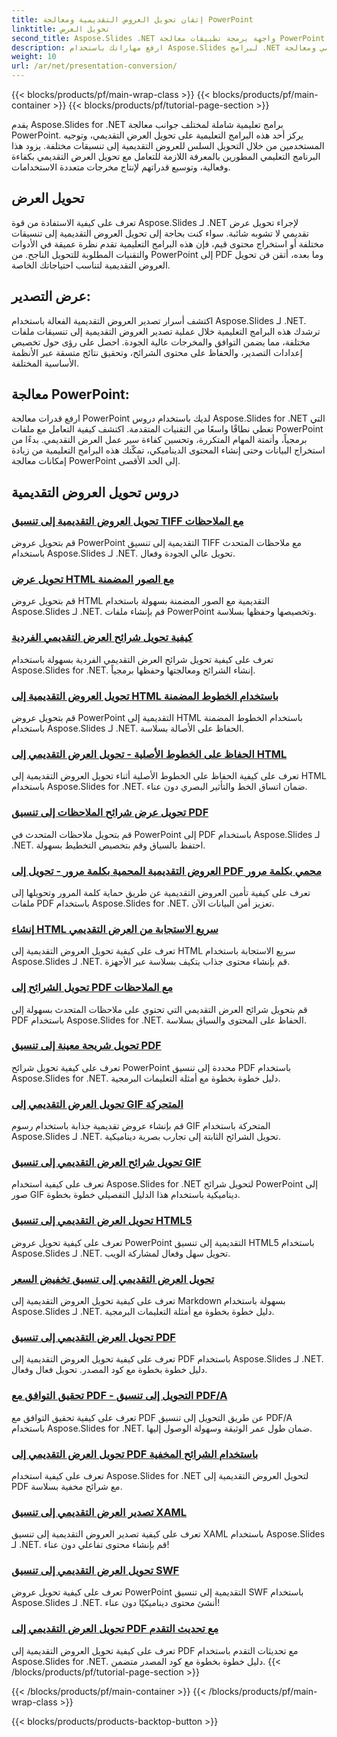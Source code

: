 ```yaml
---
title: إتقان تحويل العروض التقديمية ومعالجة PowerPoint
linktitle: تحويل العرض
second_title: Aspose.Slides .NET واجهة برمجة تطبيقات معالجة PowerPoint
description: ارفع مهاراتك باستخدام Aspose.Slides لبرامج .NET التعليمية. تعلم تحويل العرض التقديمي ومعالجة PowerPoint خطوة بخطوة. تحويل سير العمل الخاص بك اليوم!
weight: 10
url: /ar/net/presentation-conversion/
---
```


{{< blocks/products/pf/main-wrap-class >}}
{{< blocks/products/pf/main-container >}}
{{< blocks/products/pf/tutorial-page-section >}}


يقدم Aspose.Slides for .NET برامج تعليمية شاملة لمختلف جوانب معالجة PowerPoint. يركز أحد هذه البرامج التعليمية على تحويل العرض التقديمي، وتوجيه المستخدمين من خلال التحويل السلس للعروض التقديمية إلى تنسيقات مختلفة. يزود هذا البرنامج التعليمي المطورين بالمعرفة اللازمة للتعامل مع تحويل العرض التقديمي بكفاءة وفعالية، وتوسيع قدراتهم لإنتاج مخرجات متعددة الاستخدامات.

## تحويل العرض 

تعرف على كيفية الاستفادة من قوة Aspose.Slides لـ .NET لإجراء تحويل عرض تقديمي لا تشوبه شائبة. سواء كنت بحاجة إلى تحويل العروض التقديمية إلى تنسيقات مختلفة أو استخراج محتوى قيم، فإن هذه البرامج التعليمية تقدم نظرة عميقة في الأدوات والتقنيات المطلوبة للتحويل الناجح. من PowerPoint إلى PDF وما بعده، أتقن فن تحويل العروض التقديمية لتناسب احتياجاتك الخاصة.

## عرض التصدير: 
اكتشف أسرار تصدير العروض التقديمية الفعالة باستخدام Aspose.Slides لـ .NET. ترشدك هذه البرامج التعليمية خلال عملية تصدير العروض التقديمية إلى تنسيقات ملفات مختلفة، مما يضمن التوافق والمخرجات عالية الجودة. احصل على رؤى حول تخصيص إعدادات التصدير، والحفاظ على محتوى الشرائح، وتحقيق نتائج متسقة عبر الأنظمة الأساسية المختلفة.

## معالجة PowerPoint: 
ارفع قدرات معالجة PowerPoint لديك باستخدام دروس Aspose.Slides for .NET التي تغطي نطاقًا واسعًا من التقنيات المتقدمة. اكتشف كيفية التعامل مع ملفات PowerPoint برمجياً، وأتمتة المهام المتكررة، وتحسين كفاءة سير عمل العرض التقديمي. بدءًا من استخراج البيانات وحتى إنشاء المحتوى الديناميكي، تمكّنك هذه البرامج التعليمية من زيادة إمكانات معالجة PowerPoint إلى الحد الأقصى.


## دروس تحويل العروض التقديمية
### [تحويل العروض التقديمية إلى تنسيق TIFF مع الملاحظات](./converting-presentations-to-tiff-format-with-notes/)
قم بتحويل عروض PowerPoint التقديمية إلى تنسيق TIFF مع ملاحظات المتحدث باستخدام Aspose.Slides لـ .NET. تحويل عالي الجودة وفعال.
### [تحويل عرض HTML مع الصور المضمنة](./convert-html-presentation-with-embedded-images/)
قم بتحويل عروض HTML التقديمية مع الصور المضمنة بسهولة باستخدام Aspose.Slides لـ .NET. قم بإنشاء ملفات PowerPoint وتخصيصها وحفظها بسلاسة.
### [كيفية تحويل شرائح العرض التقديمي الفردية](./how-to-convert-individual-presentation-slides/)
تعرف على كيفية تحويل شرائح العرض التقديمي الفردية بسهولة باستخدام Aspose.Slides for .NET. إنشاء الشرائح ومعالجتها وحفظها برمجياً.
### [تحويل العروض التقديمية إلى HTML باستخدام الخطوط المضمنة](./convert-presentations-to-html-with-embedded-fonts/)
قم بتحويل عروض PowerPoint التقديمية إلى HTML باستخدام الخطوط المضمنة باستخدام Aspose.Slides لـ .NET. الحفاظ على الأصالة بسلاسة.
### [الحفاظ على الخطوط الأصلية - تحويل العرض التقديمي إلى HTML](./preserving-original-fonts-convert-presentation-to-html/)
تعرف على كيفية الحفاظ على الخطوط الأصلية أثناء تحويل العروض التقديمية إلى HTML باستخدام Aspose.Slides for .NET. ضمان اتساق الخط والتأثير البصري دون عناء.
### [تحويل عرض شرائح الملاحظات إلى تنسيق PDF](./convert-notes-slide-view-to-pdf-format/)
قم بتحويل ملاحظات المتحدث في PowerPoint إلى PDF باستخدام Aspose.Slides لـ .NET. احتفظ بالسياق وقم بتخصيص التخطيط بسهولة.
### [العروض التقديمية المحمية بكلمة مرور - تحويل إلى PDF محمي بكلمة مرور](./password-protect-presentations-convert-to-password-protected-pdf/)
تعرف على كيفية تأمين العروض التقديمية عن طريق حماية كلمة المرور وتحويلها إلى ملفات PDF باستخدام Aspose.Slides for .NET. تعزيز أمن البيانات الآن.
### [إنشاء HTML سريع الاستجابة من العرض التقديمي](./create-responsive-html-from-presentation/)
تعرف على كيفية تحويل العروض التقديمية إلى HTML سريع الاستجابة باستخدام Aspose.Slides لـ .NET. قم بإنشاء محتوى جذاب يتكيف بسلاسة عبر الأجهزة.
### [تحويل الشرائح إلى PDF مع الملاحظات](./convert-slides-to-pdf-with-notes/)
قم بتحويل شرائح العرض التقديمي التي تحتوي على ملاحظات المتحدث بسهولة إلى PDF باستخدام Aspose.Slides for .NET. الحفاظ على المحتوى والسياق بسلاسة.
### [تحويل شريحة معينة إلى تنسيق PDF](./convert-specific-slide-to-pdf-format/)
تعرف على كيفية تحويل شرائح PowerPoint محددة إلى تنسيق PDF باستخدام Aspose.Slides for .NET. دليل خطوة بخطوة مع أمثلة التعليمات البرمجية.
### [تحويل العرض التقديمي إلى GIF المتحركة](./convert-presentation-to-gif-animation/)
قم بإنشاء عروض تقديمية جذابة باستخدام رسوم GIF المتحركة باستخدام Aspose.Slides لـ .NET. تحويل الشرائح الثابتة إلى تجارب بصرية ديناميكية.
### [تحويل شرائح العرض التقديمي إلى تنسيق GIF](./convert-presentation-slides-to-gif-format/)
تعرف على كيفية استخدام Aspose.Slides for .NET لتحويل شرائح PowerPoint إلى صور GIF ديناميكية باستخدام هذا الدليل التفصيلي خطوة بخطوة.
### [تحويل العرض التقديمي إلى تنسيق HTML5](./convert-presentation-to-html5-format/)
تعرف على كيفية تحويل عروض PowerPoint التقديمية إلى تنسيق HTML5 باستخدام Aspose.Slides لـ .NET. تحويل سهل وفعال لمشاركة الويب.
### [تحويل العرض التقديمي إلى تنسيق تخفيض السعر](./convert-presentation-to-markdown-format/)
تعرف على كيفية تحويل العروض التقديمية إلى Markdown بسهولة باستخدام Aspose.Slides لـ .NET. دليل خطوة بخطوة مع أمثلة التعليمات البرمجية.
### [تحويل العرض التقديمي إلى تنسيق PDF](./convert-presentation-to-pdf-format/)
تعرف على كيفية تحويل العروض التقديمية إلى PDF باستخدام Aspose.Slides لـ .NET. دليل خطوة بخطوة مع كود المصدر. تحويل فعال وفعال.
### [تحقيق التوافق مع PDF - التحويل إلى تنسيق PDF/A](./achieving-pdf-compliance-convert-to-pdf-a-format/)
تعرف على كيفية تحقيق التوافق مع PDF عن طريق التحويل إلى تنسيق PDF/A باستخدام Aspose.Slides for .NET. ضمان طول عمر الوثيقة وسهولة الوصول إليها.
### [تحويل العرض التقديمي إلى PDF باستخدام الشرائح المخفية](./convert-presentation-to-pdf-with-hidden-slides/)
تعرف على كيفية استخدام Aspose.Slides for .NET لتحويل العروض التقديمية إلى PDF مع شرائح مخفية بسلاسة.
### [تصدير العرض التقديمي إلى تنسيق XAML](./export-presentation-to-xaml-format/)
تعرف على كيفية تصدير العروض التقديمية إلى تنسيق XAML باستخدام Aspose.Slides لـ .NET. قم بإنشاء محتوى تفاعلي دون عناء!
### [تحويل العرض التقديمي إلى تنسيق SWF](./convert-presentation-to-swf-format/)
تعرف على كيفية تحويل عروض PowerPoint التقديمية إلى تنسيق SWF باستخدام Aspose.Slides لـ .NET. أنشئ محتوى ديناميكيًا دون عناء!
### [تحويل العرض التقديمي إلى PDF مع تحديث التقدم](./convert-presentation-to-pdf-with-progress-update/)
تعرف على كيفية تحويل العروض التقديمية إلى PDF مع تحديثات التقدم باستخدام Aspose.Slides for .NET. دليل خطوة بخطوة مع كود المصدر متضمن.
{{< /blocks/products/pf/tutorial-page-section >}}

{{< /blocks/products/pf/main-container >}}
{{< /blocks/products/pf/main-wrap-class >}}

{{< blocks/products/products-backtop-button >}}
